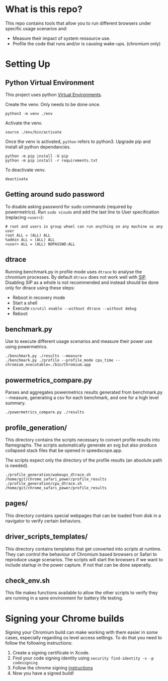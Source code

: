 # What is this repo?

This repo contains tools that allow you to run different browsers under specific usage scenarios and:

* Measure their impact of system ressource use.
* Profile the code that runs and/or is causing wake-ups. (chromium only)


# Setting Up
## Python Virtual Environment
This project uses python [Virtual Environments](https://docs.python.org/3/tutorial/venv.html).

Create the venv. Only needs to be done once.
```
python3 -m venv ./env
```
Activate the venv.
```
source ./env/bin/activate
```
Once the venv is activated, `python` refers to python3.
Upgrade pip and install all python dependancies. 
```
python -m pip install -U pip
python -m pip install -r requirements.txt
```

To deactivate venv.
```
deactivate
```

## Getting around sudo password
To disable asking password for sudo commands (required by powermetrics).
Run `sudo visudo` and add the last line to User specification (replacing `<user>`):
```
# root and users in group wheel can run anything on any machine as any user
root ALL = (ALL) ALL
%admin ALL = (ALL) ALL
<user> ALL = (ALL) NOPASSWD:ALL
```

## dtrace
Running benchmark.py in profile mode uses `dtrace` to analyse the chromium processes. By default `dtrace` does not work well with [SIP](https://support.apple.com/en-us/HT204899). Disabling SIP as a whole is not recommended and instead should be done only for dtrace using these steps:

* Reboot in recovery mode
* Start a shell
* Execute `csrutil enable --without dtrace --without debug`
* Reboot

## benchmark.py
Use to execute different usage scenarios and measure their power use using powermetrics.
```
./benchmark.py ./results --measure 
./benchmark.py ./profile --profile_mode cpu_time --chromium_executable=./bin/Chromium.app
```

## powermetrics_compare.py
Parses and aggregates powermetrics results generated from benchmark.py --measure, generating a csv for each benchmark, and one for a high level summary.
```
./powermetrics_compare.py ./results
```

## profile_generation/
This directory contains the scripts necessary to convert profile results into flamegraphs. 
The scripts automatically generate an svg but also produce collapsed stack files that be opened in speedscope.app.

The scripts expect only the directory of the profile results (an absolute path is needed).
```
./profile_generation/wakeups_dtrace.sh /home/git/chrome_safari_power/profile_results 
./profile_generation/cpu_dtrace.sh /home/git/chrome_safari_power/profile_results 
```

## pages/
This directory contains special webpages that can be loaded from disk in a navigator to verify certain behaviors.

## driver_scripts_templates/
This directory contains templates that get converted into scripts at runtime. They can control the behaviour of Chromium based browsers or Safari to reproduce usage scenarios. The scripts will start the browsers if we want to include startup in the power capture. If not that can be done seperatly.

## check_env.sh
This file makes functions available to allow the other scripts to verify they are running in a sane environment for battery life testing.

# Signing your Chrome builds
Signing your Chromium build can make working with them easier in some cases, especially regarding os level access settings. To do that you need to follow the following instructions:

1. Create a signing certificate in Xcode.
2. Find your code signing identity using `security find-identity -v -p codesigning`
3. Follow the chrome signing [instructions](https://source.chromium.org/chromium/chromium/src/+/master:chrome/installer/mac/signing/README.md)
4. Now you have a signed build!

